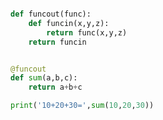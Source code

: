 
<BlogInfo title="14.带参数的装饰器" author="白日梦想猿" pv=0 read_times=0 pre_cost_time=0分8秒 category="高阶函数" tag_list="['高阶函数']" create_time="2020.05.25 16:47:56" update_time="2020.05.25 16:59:53" />

```python

def funcout(func):
    def funcin(x,y,z):
        return func(x,y,z)
    return funcin


@funcout
def sum(a,b,c):
    return a+b+c

print('10+20+30=',sum(10,20,30))

```
